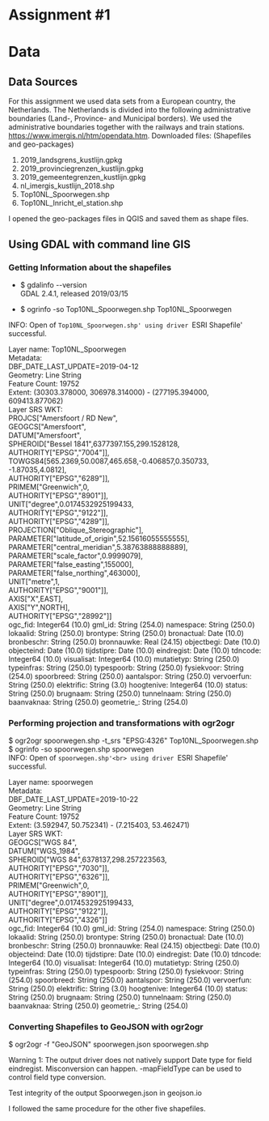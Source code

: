 # Assignment #1

# Data
## Data Sources

For this assignment we used data sets from a European country, the Netherlands.
The Netherlands is divided into the following administrative boundaries (Land-, Province- and Municipal borders). We used the administrative boundaries together with the railways and train stations. https://www.imergis.nl/htm/opendata.htm.
Downloaded files: (Shapefiles and geo-packages)
  1. 2019_landsgrens_kustlijn.gpkg
  2. 2019_provinciegrenzen_kustlijn.gpkg
  3. 2019_gemeentegrenzen_kustlijn.gpkg
  4. nl_imergis_kustlijn_2018.shp
  5. Top10NL_Spoorwegen.shp
  6. Top10NL_Inricht_el_station.shp

I opened the geo-packages files in QGIS and saved them as shape files.

## Using GDAL with command line GIS
### Getting Information about the shapefiles
* $ gdalinfo --version<br>
GDAL 2.4.1, released 2019/03/15

* $ ogrinfo -so Top10NL_Spoorwegen.shp Top10NL_Spoorwegen

INFO: Open of `Top10NL_Spoorwegen.shp'
      using driver `ESRI Shapefile' successful.

Layer name: Top10NL_Spoorwegen<br>
Metadata:<br>
  DBF_DATE_LAST_UPDATE=2019-04-12<br>
Geometry: Line String<br>
Feature Count: 19752<br>
Extent: (30303.378000, 306978.314000) - (277195.394000, 609413.877062)<br>
Layer SRS WKT:<br>
PROJCS["Amersfoort / RD New",<br>
    GEOGCS["Amersfoort",<br>
        DATUM["Amersfoort",<br>
            SPHEROID["Bessel 1841",6377397.155,299.1528128,<br>
                AUTHORITY["EPSG","7004"]],<br>
            TOWGS84[565.2369,50.0087,465.658,-0.406857,0.350733,<br>-1.87035,4.0812],<br>
            AUTHORITY["EPSG","6289"]],<br>
        PRIMEM["Greenwich",0,<br>
            AUTHORITY["EPSG","8901"]],<br>
        UNIT["degree",0.0174532925199433,<br>
            AUTHORITY["EPSG","9122"]],<br>
        AUTHORITY["EPSG","4289"]],<br>
    PROJECTION["Oblique_Stereographic"],<br>
    PARAMETER["latitude_of_origin",52.15616055555555],<br>
    PARAMETER["central_meridian",5.38763888888889],<br>
    PARAMETER["scale_factor",0.9999079],<br>
    PARAMETER["false_easting",155000],<br>
    PARAMETER["false_northing",463000],<br>
    UNIT["metre",1,<br>
        AUTHORITY["EPSG","9001"]],<br>
    AXIS["X",EAST],<br>
    AXIS["Y",NORTH],<br>
    AUTHORITY["EPSG","28992"]]<br>
ogc_fid: Integer64 (10.0)
gml_id: String (254.0)
namespace: String (250.0)
lokaalid: String (250.0)
brontype: String (250.0)
bronactual: Date (10.0)
bronbeschr: String (250.0)
bronnauwke: Real (24.15)
objectbegi: Date (10.0)
objecteind: Date (10.0)
tijdstipre: Date (10.0)
eindregist: Date (10.0)
tdncode: Integer64 (10.0)
visualisat: Integer64 (10.0)
mutatietyp: String (250.0)
typeinfras: String (250.0)
typespoorb: String (250.0)
fysiekvoor: String (254.0)
spoorbreed: String (250.0)
aantalspor: String (250.0)
vervoerfun: String (250.0)
elektrific: String (3.0)
hoogtenive: Integer64 (10.0)
status: String (250.0)
brugnaam: String (250.0)
tunnelnaam: String (250.0)
baanvaknaa: String (250.0)
geometrie_: String (254.0)

### Performing projection and transformations with ogr2ogr
$ ogr2ogr spoorwegen.shp -t_srs "EPSG:4326" Top10NL_Spoorwegen.shp<br>
$ ogrinfo -so spoorwegen.shp spoorwegen<br>
INFO: Open of `spoorwegen.shp'<br>
      using driver `ESRI Shapefile' successful.<br>

Layer name: spoorwegen<br>
Metadata:<br>
  DBF_DATE_LAST_UPDATE=2019-10-22<br>
Geometry: Line String<br>
Feature Count: 19752<br>
Extent: (3.592947, 50.752341) - (7.215403, 53.462471)<br>
Layer SRS WKT:<br>
GEOGCS["WGS 84",<br>
    DATUM["WGS_1984",<br>
        SPHEROID["WGS 84",6378137,298.257223563,<br>
            AUTHORITY["EPSG","7030"]],<br>
        AUTHORITY["EPSG","6326"]],<br>
    PRIMEM["Greenwich",0,<br>
        AUTHORITY["EPSG","8901"]],<br>
    UNIT["degree",0.0174532925199433,<br>
        AUTHORITY["EPSG","9122"]],<br>
    AUTHORITY["EPSG","4326"]]<br>
ogc_fid: Integer64 (10.0)
gml_id: String (254.0)
namespace: String (250.0)
lokaalid: String (250.0)
brontype: String (250.0)
bronactual: Date (10.0)
bronbeschr: String (250.0)
bronnauwke: Real (24.15)
objectbegi: Date (10.0)
objecteind: Date (10.0)
tijdstipre: Date (10.0)
eindregist: Date (10.0)
tdncode: Integer64 (10.0)
visualisat: Integer64 (10.0)
mutatietyp: String (250.0)
typeinfras: String (250.0)
typespoorb: String (250.0)
fysiekvoor: String (254.0)
spoorbreed: String (250.0)
aantalspor: String (250.0)
vervoerfun: String (250.0)
elektrific: String (3.0)
hoogtenive: Integer64 (10.0)
status: String (250.0)
brugnaam: String (250.0)
tunnelnaam: String (250.0)
baanvaknaa: String (250.0)
geometrie_: String (254.0)

### Converting Shapefiles to GeoJSON with ogr2ogr
$ ogr2ogr -f "GeoJSON" spoorwegen.json spoorwegen.shp

Warning 1: The output driver does not natively support Date type for field eindregist. Misconversion can happen. -mapFieldType can be used to control field type conversion.

Test integrity of the output Spoorwegen.json in geojson.io

I followed the same procedure for the other five shapefiles.
